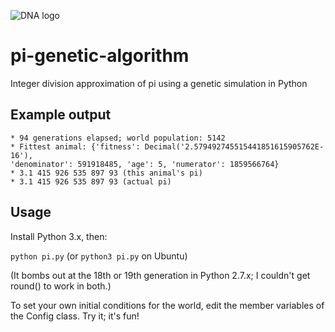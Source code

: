 ![DNA logo](http://i.imgur.com/v1xhLns.gif "DNA logo")

# pi-genetic-algorithm

Integer division approximation of pi using a genetic simulation in Python

## Example output

    * 94 generations elapsed; world population: 5142
    * Fittest animal: {'fitness': Decimal('2.579492745515441851615905762E-16'),
    'denominator': 591918485, 'age': 5, 'numerator': 1859566764}
    * 3.1 415 926 535 897 93 (this animal's pi)
    * 3.1 415 926 535 897 93 (actual pi)

## Usage

Install Python 3.x, then:

`python pi.py` (or `python3 pi.py` on Ubuntu)

(It bombs out at the 18th or 19th generation in Python 2.7.x; I couldn't get round() to work in both.)

To set your own initial conditions for the world, edit the member variables of
the Config class. Try it; it's fun!
